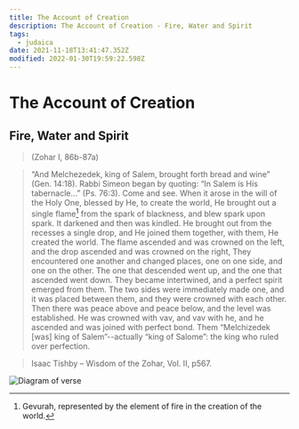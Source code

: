 ```yaml
---
title: The Account of Creation
description: The Account of Creation - Fire, Water and Spirit
tags:
  - judaica
date: 2021-11-18T13:41:47.352Z
modified: 2022-01-30T19:59:22.598Z
---
```


# The Account of Creation

## Fire, Water and Spirit

> (Zohar I, 86b-87a)

> “And Melchezedek, king of Salem, brought forth bread and wine” (Gen. 14:18). Rabbi Simeon began by quoting: “In Salem is His tabernacle...” (Ps. 76:3). Come and see. When it arose in the will of the Holy One, blessed by He, to create the world, He brought out a single flame[^1] from the spark of blackness, and blew spark upon spark. It darkened and then was kindled. He brought out from the recesses a single drop, and He joined them together, with them, He created the world. The flame ascended and was crowned on the left, and the drop ascended and was crowned on the right, They encountered one another and changed places, one on one side, and one on the other. The one that descended went up, and the one that ascended went down. They became intertwined, and a perfect spirit emerged from them. The two sides were immediately made one, and it was placed between them, and they were crowned with each other. Then there was peace above and peace below, and the level was established. He was crowned with vav, and vav with he, and he ascended and was joined with perfect bond. Them “Melchizedek [was] king of Salem”--actually “king of Salome”: the king who ruled over perfection.

> Isaac Tishby – Wisdom of the Zohar, Vol. II, p567.

![Diagram of verse](</posts/img/qkab/Creation%20of%20the%20World%20(Tishby).png>)

[^1]: Gevurah, represented by the element of fire in the creation of the world.
